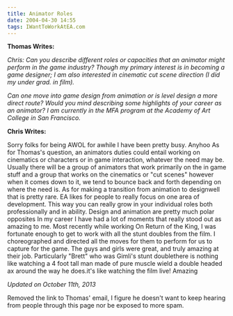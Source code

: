 ```yaml
---
title: Animator Roles
date: 2004-04-30 14:55
tags: IWantToWorkAtEA.com
---
```

**Thomas Writes:** 

*Chris: Can you describe different roles or capacities that an animator might perform in the game industry? Though my primary interest is in becoming a game designer; I am also interested in cinematic cut scene direction (I did my under grad. in film).*

*Can one move into game design from animation or is level design a more direct route? Would you mind describing some highlights of your career as an animator? I am currently in the MFA program at the Academy of Art College in San Francisco.*

**Chris Writes:**

Sorry folks for being AWOL for awhile I have been pretty busy. Anyhoo As for Thomas's question, an animators duties could entail working on cinematics or characters or in game interaction, whatever the need may be. Usually there will be a group of animators that work primarily on the in game stuff and a group that works on the cinematics or "cut scenes" however when it comes down to it, we tend to bounce back and forth depending on where the need is. As for making a transition from animation to designwell that is pretty rare. EA likes for people to really focus on one area of development. This way you can really grow in your individual roles both professionally and in ability. Design and animation are pretty much polar opposites In my career I have had a lot of moments that really stood out as amazing to me. Most recently while working On Return of the King, I was fortunate enough to get to work with all the stunt doubles from the film. I choreographed and directed all the moves for them to perform for us to capture for the game. The guys and girls were great, and truly amazing at their job. Particularly "Brett" who was Gimli's stunt doublethere is nothing like watching a 4 foot tall man made of pure muscle wield a double headed ax around the way he does.it's like watching the film live! Amazing

*Updated on October 11th, 2013*

Removed the link to Thomas' email, I figure he doesn't want to keep hearing from people through this page nor be exposed to more spam.

